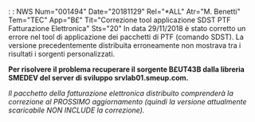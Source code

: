  :  : NWS Num="001494" Date="20181129" Rel="*ALL" Atr="M. Benetti" Tem="TEC" App="B£" Tit="Correzione tool applicazione SDST PTF Fatturazione Elettronica" Sts="20"
In data 29/11/2018 è stato corretto un errore nel tool di applicazione dei pacchetti di PTF (comando SDST).
La versione precedentemente distribuita erroneamente non mostrava tra i risultati i sorgenti personalizzati.

<b>Per risolvere il problema recuperare il sorgente B£UT43B dalla libreria SMEDEV del server di sviluppo srvlab01.smeup.com.</b>

<i>Il pacchetto della fatturazione elettronica distribuito comprenderà la correzione al PROSSIMO aggiornamento (quindi la versione attualmente scaricabile NON INCLUDE la correzione).</i> 